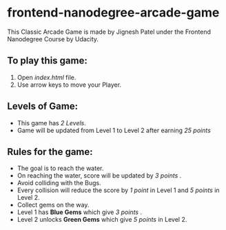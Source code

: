 frontend-nanodegree-arcade-game
===============================

This Classic Arcade Game is made by Jignesh Patel under the Frontend Nanodegree Course by Udacity.

## To play this game:
1. Open _index.html_ file.
2. Use arrow keys to move your Player.

## Levels of Game:
- This game has *2 Levels*.
- Game will be updated from Level 1 to Level 2 after earning _25 points_

## Rules for the game:
- The goal is to reach the water.
- On reaching the water, score will be updated by _3 points_ .
- Avoid colliding with the Bugs.
- Every collision will reduce the score by _1 point_ in Level 1 and _5 points_ in Level 2.
- Collect gems on the way.
- Level 1 has **Blue Gems** which give _3 points_ .
- Level 2 unlocks **Green Gems** which give _5 points_ in Level 2.
